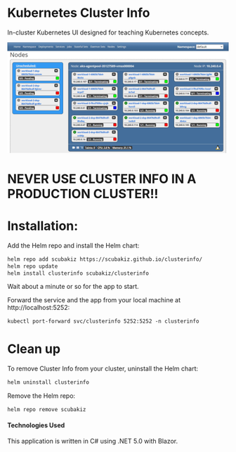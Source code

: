 # Kubernetes Cluster Info

In-cluster Kubernetes UI designed for teaching Kubernetes concepts.

![](ClusterInfo.png)

# NEVER USE CLUSTER INFO IN A PRODUCTION CLUSTER!!

# Installation:

Add the Helm repo and install the Helm chart:

```shell
helm repo add scubakiz https://scubakiz.github.io/clusterinfo/
helm repo update
helm install clusterinfo scubakiz/clusterinfo
```

Wait about a minute or so for the app to start.

Forward the service and the app from your local machine at http://localhost:5252:

```
kubectl port-forward svc/clusterinfo 5252:5252 -n clusterinfo
```

# Clean up

To remove Cluster Info from your cluster, uninstall the Helm chart:

```bash
helm uninstall clusterinfo
```

Remove the Helm repo:

```bash
helm repo remove scubakiz
```

#### Technologies Used

This application is written in C# using .NET 5.0 with Blazor.
